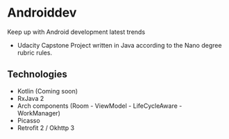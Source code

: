 # Androiddev
Keep up with Android development latest trends
- Udacity Capstone Project written in Java according to the Nano degree rubric rules.

## Technologies
- Kotlin (Coming soon)
- RxJava 2
- Arch components (Room - ViewModel - LifeCycleAware - WorkManager)
- Picasso
- Retrofit 2 / Okhttp 3
